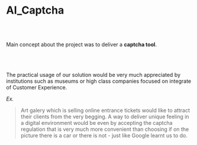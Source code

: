 # AI_Captcha

<br/>
<br/>

Main concept about the project was to deliver a **captcha tool**.

<br/>
<br/>
<br/>
The practical usage of our solution would be very much appreciated by institutions                                                         such as museums or high class companies focused on integrate of Customer Experience.

*Ex.*                                                                                                                                     
> Art galery which is selling online entrance tickets would like to attract their clients from the very begging. A way to deliver unique feeling in a digital environment would be even by accepting the captcha regulation that is very much more convenient than choosing if on the picture there is a car or there is not - just like Google learnt us to do.
